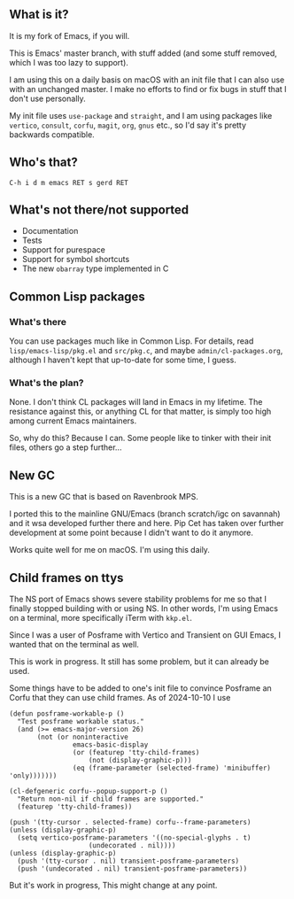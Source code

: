 ## What is it?

It is my fork of Emacs, if you will.

This is Emacs' master branch, with stuff added (and some stuff removed,
which I was too lazy to support).

I am using this on a daily basis on macOS with an init file that I can
also use with an unchanged master. I make no efforts to find or fix
bugs in stuff that I don't use personally.

My init file uses `use-package` and `straight`, and I am using
packages like `vertico`, `consult`, `corfu`, `magit`, `org`, `gnus`
etc., so I'd say it's pretty backwards compatible.

## Who's that?

`C-h i d m emacs RET s gerd RET`

## What's not there/not supported

* Documentation
* Tests
* Support for purespace
* Support for symbol shortcuts
* The new `obarray` type implemented in C

## Common Lisp packages

### What's there

You can use packages much like in Common Lisp. For details, read
`lisp/emacs-lisp/pkg.el` and `src/pkg.c`, and maybe
`admin/cl-packages.org`, although I haven't kept that up-to-date for
some time, I guess.

### What's the plan?

None. I don't think CL packages will land in Emacs in my lifetime.
The resistance against this, or anything CL for that matter, is simply
too high among current Emacs maintainers.

So, why do this?  Because I can. Some people like to tinker with their
init files, others go a step further...

## New GC

This is a new GC that is based on Ravenbrook MPS.

I ported this to the mainline GNU/Emacs (branch scratch/igc on savannah)
and it wsa developed further there and here. Pip Cet has taken over
further development at some point because I didn't want to do it
anymore.

Works quite well for me on macOS. I'm using this daily.

## Child frames on ttys

The NS port of Emacs shows severe stability problems for me so that I
finally stopped building with or using NS. In other words, I'm using
Emacs on a terminal, more specifically iTerm with `kkp.el`.

Since I was a user of Posframe with Vertico and Transient on GUI Emacs,
I wanted that on the terminal as well.

This is work in progress. It still has some problem, but it can already
be used.

Some things have to be added to one's init file to convince Posframe an
Corfu that they can use child frames. As of 2024-10-10 I use

```
(defun posframe-workable-p ()
  "Test posframe workable status."
  (and (>= emacs-major-version 26)
       (not (or noninteractive
                emacs-basic-display
                (or (featurep 'tty-child-frames)
                    (not (display-graphic-p)))
                (eq (frame-parameter (selected-frame) 'minibuffer) 'only)))))))

(cl-defgeneric corfu--popup-support-p ()
  "Return non-nil if child frames are supported."
  (featurep 'tty-child-frames))

(push '(tty-cursor . selected-frame) corfu--frame-parameters)
(unless (display-graphic-p)
  (setq vertico-posframe-parameters '((no-special-glyphs . t)
    				(undecorated . nil))))
(unless (display-graphic-p)
  (push '(tty-cursor . nil) transient-posframe-parameters)
  (push '(undecorated . nil) transient-posframe-parameters))

```

But it's work in progress, This might change at any point.